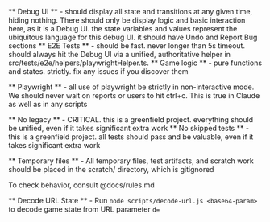 ** Debug UI ** - should display all state and transitions at any given time, hiding nothing.  There should only be display logic and basic interaction here, as it is a Debug UI. the state variables and values represent the ubiquitous language for this debug UI.  it should have Undo and Report Bug sections
** E2E Tests ** - should be fast. never longer than 5s timeout. should always hit the Debug UI via a unified, authoritative helper in src/tests/e2e/helpers/playwrightHelper.ts. 
** Game logic ** - pure functions and states. strictly.  fix any issues if you discover them

** Playwright ** - all use of playwright be strictly in non-interactive mode.  We should never wait on reports or users to hit ctrl+c.  This is true in Claude as well as in any scripts

** No legacy ** - CRITICAL. this is a greenfield project.  everything should be unified, even if it takes significant extra work
** No skipped tests ** - this is a greenfield project.  all tests should pass and be valuable, even if it takes significant extra work

** Temporary files ** - All temporary files, test artifacts, and scratch work should be placed in the scratch/ directory, which is gitignored

To check behavior, consult @docs/rules.md

** Decode URL State ** - Run `node scripts/decode-url.js <base64-param>` to decode game state from URL parameter `d=`